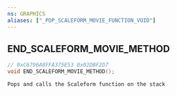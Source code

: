 ```yaml
---
ns: GRAPHICS
aliases: ["_POP_SCALEFORM_MOVIE_FUNCTION_VOID"]
---
```

## END_SCALEFORM_MOVIE_METHOD

```c
// 0xC6796A8FFA375E53 0x02DBF2D7
void END_SCALEFORM_MOVIE_METHOD();
```

```
Pops and calls the Scaleform function on the stack  
```

